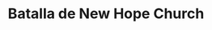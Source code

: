 ﻿---
title: "Batalla de New Hope Church"
permalink: periodes_847.html
layout: periode
dataInici: 1864-05-25
dataFi: 1864-05-26
sidebar: periodes
pares:
  - id: 321
    title: "Guerra de Secesión Americana"
    dataInici: "(1861-04-12)"
    dataFi: "(1865-04-09)"

fills:
jocsPrincipals:
jocsEscenaris:
jocsEpoca:
jocsEpocaEscenaris:
  - title: "Battle Cry"
    bggId: 551
    escenari: "New Hope Church--25th May, 1864"
    dataInici: 1864-05-25
    dataFi: 

---
